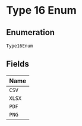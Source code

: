 
# Type 16 Enum

## Enumeration

`Type16Enum`

## Fields

| Name |
|  --- |
| `CSV` |
| `XLSX` |
| `PDF` |
| `PNG` |

